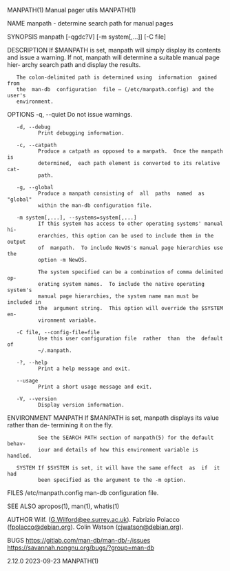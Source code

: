 MANPATH(1)                    Manual pager utils                    MANPATH(1)

NAME
       manpath - determine search path for manual pages

SYNOPSIS
       manpath [-qgdc?V] [-m system[,...]] [-C file]

DESCRIPTION
       If  $MANPATH is set, manpath will simply display its contents and issue
       a warning.  If not, manpath will determine a suitable manual page hier‐
       archy search path and display the results.

       The colon-delimited path is determined using  information  gained  from
       the  man-db  configuration  file – (/etc/manpath.config) and the user's
       environment.

OPTIONS
       -q, --quiet
              Do not issue warnings.

       -d, --debug
              Print debugging information.

       -c, --catpath
              Produce a catpath as opposed to a manpath.  Once the manpath  is
              determined,  each path element is converted to its relative cat‐
              path.

       -g, --global
              Produce a manpath consisting of  all  paths  named  as  "global"
              within the man-db configuration file.

       -m system[,...], --systems=system[,...]
              If this system has access to other operating systems' manual hi‐
              erarchies, this option can be used to include them in the output
              of  manpath.  To include NewOS's manual page hierarchies use the
              option -m NewOS.

              The system specified can be a combination of comma delimited op‐
              erating system names.  To include the native operating  system's
              manual page hierarchies, the system name man must be included in
              the  argument string.  This option will override the $SYSTEM en‐
              vironment variable.

       -C file, --config-file=file
              Use this user configuration file  rather  than  the  default  of
              ~/.manpath.

       -?, --help
              Print a help message and exit.

       --usage
              Print a short usage message and exit.

       -V, --version
              Display version information.

ENVIRONMENT
       MANPATH
              If  $MANPATH  is set, manpath displays its value rather than de‐
              termining it on the fly.

              See the SEARCH PATH section of manpath(5) for the default behav‐
              iour and details of how this environment variable is handled.

       SYSTEM If $SYSTEM is set, it will have the same effect  as  if  it  had
              been specified as the argument to the -m option.

FILES
       /etc/manpath.config  man-db configuration file.

SEE ALSO
       apropos(1), man(1), whatis(1)

AUTHOR
       Wilf. (G.Wilford@ee.surrey.ac.uk).
       Fabrizio Polacco (fpolacco@debian.org).
       Colin Watson (cjwatson@debian.org).

BUGS
       https://gitlab.com/man-db/man-db/-/issues
       https://savannah.nongnu.org/bugs/?group=man-db

2.12.0                            2023-09-23                        MANPATH(1)
